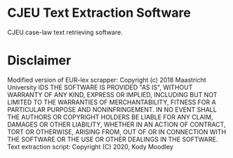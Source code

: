 # CJEU Text Extraction Software
CJEU case-law text retrieving software.

# Disclaimer
Modified version of EUR-lex scrapper: Copyright (c) 2018 Maastricht University IDS
    THE SOFTWARE IS PROVIDED "AS IS", WITHOUT WARRANTY OF ANY KIND, EXPRESS OR
    IMPLIED, INCLUDING BUT NOT LIMITED TO THE WARRANTIES OF MERCHANTABILITY,
    FITNESS FOR A PARTICULAR PURPOSE AND NONINFRINGEMENT. IN NO EVENT SHALL THE
    AUTHORS OR COPYRIGHT HOLDERS BE LIABLE FOR ANY CLAIM, DAMAGES OR OTHER
    LIABILITY, WHETHER IN AN ACTION OF CONTRACT, TORT OR OTHERWISE, ARISING FROM,
    OUT OF OR IN CONNECTION WITH THE SOFTWARE OR THE USE OR OTHER DEALINGS IN THE
    SOFTWARE.
Text extraction script: Copyright (C) 2020, Kody Moodley
